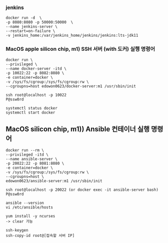 
### jenkins 
```
docker run -d  \
-p 8080:8080 -p 50000:50000  \
--name jenkins-server \
--restart=on-failure \
-v jenkins_home:/var/jenkins_home/jenkins/jenkins:lts-jdk11
```



### MacOS apple silicon chip, m1) SSH 서버 (with 도커) 실행 명령어
```
docker run \
--privileged \
--name docker-server -itd \
-p 10022:22 -p 8082:8080 \
-e container=docker \
-v /sys/fs/cgroup:/sys/fs/cgroup:rw \
--cgroupns=host edowon0623/docker-server:m1 /usr/sbin/init
```

```
ssh root@localhost -p 10022
P@ssw0rd
```

```
systemctl status docker
systemctl start docker
```

## MacOS silicon chip, m1)) Ansible 컨테이너 실행 명령어

```
docker run --rm \
--privileged -itd \
--name ansible-server \
-p 20022:22 -p 8081:8080 \
-e container=docker \
-v /sys/fs/cgroup:/sys/fs/cgroup:rw \
--cgroupns=host \
edowon0623/ansible-server:m1 /usr/sbin/init
```

```
ssh root@localhost -p 20022 (or docker exec -it ansible-server bash)
P@ssw0rd
```

```
ansible --version
vi /etc/ansible/hosts
```

```
yum install -y ncurses
-> clear 가능
```

```
ssh-keygen
ssh-copy-id root@[접속할 서버 IP]
```


